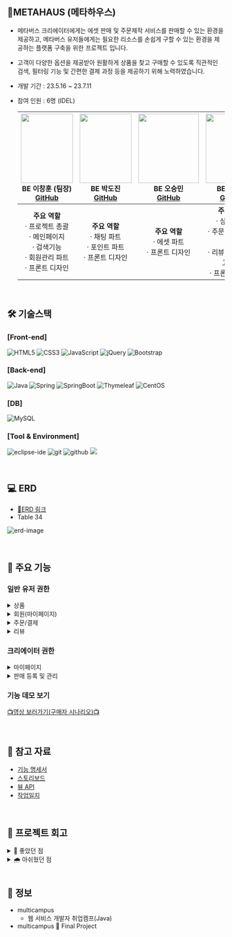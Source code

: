 ## **🎇METAHAUS (메타하우스)**
- 메타버스 크리에이터에게는 에셋 판매 및 주문제작 서비스를 판매할 수 있는 환경을 제공하고, 메타버스 유저들에게는 필요한 리소스를 손쉽게 구할 수 있는 환경을 제공하는 플랫폼 구축을 위한 프로젝트 입니다.
- 고객이 다양한 옵션을 제공받아 원활하게 상품을 찾고 구매할 수 있도록 직관적인 검색, 필터링 기능 및 간편한 결제 과정 등을 제공하기 위해 노력하였습니다.
- 개발 기간 : 23.5.16 ~ 23.7.11<br>
- 참여 인원 : 6명 (IDEL)<br>
      
    |<img src="https://avatars.githubusercontent.com/u/132865000?v=4" width="120" height="160"/><br/>BE 이창훈 (팀장) <br/><a href="https://github.com/SoohoCoding">GitHub</a>|<img src="https://avatars.githubusercontent.com/u/121486038?v=4" width="120" height="160"/><br/>BE 박도진 <br/><a href="https://github.com/DojinP">GitHub</a>|<img src="https://avatars.githubusercontent.com/u/127920331?v=4" width="140" height="160"/><br/>BE 오승민 <br/><a href="https://github.com/sminxxi">GitHub</a>|<img src="https://avatars.githubusercontent.com/u/126163816?v=4" width="120" height="160"/><br/>BE 오승언 <br/><a href="https://github.com/5seung">GitHub</a>|<img src="https://avatars.githubusercontent.com/u/87427933?v=4" width="120" height="160"/><br/>BE 유세희 <br/><a href="https://github.com/YooSehui">GitHub</a>|<img src="https://avatars.githubusercontent.com/u/66115670?v=4" width="120" height="160"/><br/>BE 정민우 <br/><a href="https://github.com/minwoorich">GitHub</a>|
    |:---:|:---:|:---:|:---:|:---:|:---:|
    | <strong>주요 역할</strong> <br> &middot; 프로젝트 총괄 <br/> &middot; 메인페이지 <br/> &middot; 검색기능 <br/> &middot; 회원관리 파트 <br/> &middot; 프론트 디자인 | <strong>주요 역할</strong> <br/> &middot; 채팅 파트 <br> &middot; 포인트 파트 <br/> &middot; 프론트 디자인 | <strong>주요 역할</strong> <br> &middot; 에셋 파트 <br/> &middot; 프론트 디자인 | <strong>주요 역할</strong> <br/> &middot; 상품 파트 <br/> &middot; 주문 및 결제 파트 <br/> &middot; 리뷰 답글 및 신고하기 <br/> &middot; 프론트 디자인 | <strong>주요 역할</strong> <br/> &middot; 회원 파트 <br/> &middot; 크리에이터<br/> 등록 및 관리 <br/> &middot; 프론트 디자인 | <strong>주요 역할</strong> <br/> &middot; 구매 및 판매 관리 파트 <br/> &middot; 리뷰작성 <br/> &middot; 네이버 클라우드 배포 <br/> &middot; 프론트 디자인 |

<br/>

##  🛠 기술스택

### **[Front-end]**
![HTML5](https://img.shields.io/badge/html5-%23E34F26.svg?style=for-the-badge&logo=html5&logoColor=white)
![CSS3](https://img.shields.io/badge/css3-%231572B6.svg?style=for-the-badge&logo=css3&logoColor=white)
![JavaScript](https://img.shields.io/badge/javascript-%23323330.svg?style=for-the-badge&logo=javascript&logoColor=%23F7DF1E)
![jQuery](https://img.shields.io/badge/jquery-%230769AD.svg?style=for-the-badge&logo=jquery&logoColor=white)
![Bootstrap](https://img.shields.io/badge/bootstrap-%238511FA.svg?style=for-the-badge&logo=bootstrap&logoColor=white)


### **[Back-end]**   
![Java](https://img.shields.io/badge/java-%23ED8B00.svg?style=for-the-badge&logo=openjdk&logoColor=white)
![Spring](https://img.shields.io/badge/spring-%236DB33F.svg?style=for-the-badge&logo=spring&logoColor=white)
![SpringBoot](https://img.shields.io/badge/SpringBoot-%6DB33F.svg?style=for-the-badge&logo=spring&logoColor=white)
![Thymeleaf](https://img.shields.io/badge/Thymeleaf-%23005C0F.svg?style=for-the-badge&logo=Thymeleaf&logoColor=white)
![CentOS](https://img.shields.io/badge/CentOS-%262577.svg?style=for-the-badge&logo=CentOS&logoColor=white)

### **[DB]**
![MySQL](https://img.shields.io/badge/mysql-%2300f.svg?style=for-the-badge&logo=mysql&logoColor=white)

### **[Tool & Environment]**  
![eclipse-ide](https://img.shields.io/badge/eclipse_ide-%2C2255.svg?style=for-the-badge&logo=eclipseide&logoColor=white)
![git](https://img.shields.io/badge/git-F05032?style=for-the-badge&logo=git&logoColor=white)
![github](https://img.shields.io/badge/github-181717?style=for-the-badge&logo=github&logoColor=white)
<img src="https://img.shields.io/badge/figma-F24E1E?style=for-the-badge&logo=figma&logoColor=white">

<br/>

## 💻 ERD
- [📌ERD 링크](https://www.erdcloud.com/d/TZKA5tfdA8fFwNvzg)
- Table 34

![erd-image](https://github.com/DojinP/metahouse/assets/126163816/3a76fcff-11ef-45b2-878e-a7fd78196459)

<br/>

## 📍 주요 기능
### 일반 유저 권한

<details>
<summary>상품</summary>
  
- 카테고리별 상품 조회
- 상품 목록조회
- 상품 정보 상세보기
  
</details>

<details>
<summary>회원(마이페이지)</summary>
  
- 위시리스트 조회
  
</details>

<details>
<summary>주문/결제</summary>
  
- 단일상품 주문
    

</details>
<details>
<summary>리뷰</summary>
 
- 리뷰 작성  
  + 자신이 구매한 상품만 리뷰 생성 가능
  + 리뷰 이미지는 선택적으로 첨부 가능
  + 리뷰 이미지는 AWS S3 에 저장
    
- 리뷰 조회  
   + 상품별 리뷰 조회 (상품 상세보기 페이지 하단)  
   + 내가 작성한 리뷰 (마이페이지)
  
- 리뷰 삭제  
  + 구매자 본인만 삭제 가능
  
</details>


### 크리에이터 권한
<details>
<summary>마이페이지</summary>
  
- 포트폴리오 등록
  + 상품 이미지는 1장 이상 필수 입력
  
- 포트폴리오 삭제
  
</details>

<details>
<summary>판매 등록 및 관리</summary>
  
- 상품 등록  
  + 상품 이미지는 1장 이상 필수 입력
  
- 상품 삭제
  
</details>



### 기능 데모 보기


[📺영상 보러가기(구매자 시나리오)📺](https://drive.google.com/file/d/1mYtj-J6r-cHy0yRwAVO_VAdO6V76z3RB/view?usp=sharing)

<br/>

## 👀 참고 자료
- [기능 명세서](https://docs.google.com/document/d/1nu_eFDzUnc2XcU-5OJfMYyG-rEq_LrIRiomlWGamqdo/edit?usp=sharing)
- [스토리보드](https://docs.google.com/presentation/d/1dwj1dpzFaZNMGj9lbNZxCUNxmuD_2f8_Y-BcQeYYgbE/edit#slide=id.g24a99c0792e_0_1)
- [뷰 API](https://docs.google.com/spreadsheets/d/1iAeEf5JYlzGnvdGTtezkAqgrXWgD5GBKXuLcRT1IpC8/edit#gid=0)
- [작업일지](https://drive.google.com/drive/folders/1o_kdCLDX6H39SK4A0I3cCzLSImFwGxbD)

<br/>

## 💫 프로젝트 회고
<details>
<summary> 🌈 좋았던 점 </summary>
<br/>

**적극적인 협업**

- 첫 프로젝트 경험을 기반으로 팀원들과의 소통을 충분히 하기위해 노력하였다. 팀원들 역시 프로젝트에 적극적이라 다양한 의견 제시와 충분한 회의를 할 수 있다. 또한 팀원들 간의 적극적인 지식 공유와 아끼지 않는 칭찬으로 즐거운 협업의 분위기가 조성되어 즐거운 프로젝트를 할 수 있어 좋았다.

**첫 배포 경험**

- 네이버 클라우드를 통해서 배포하는 과정에 직접 참여할 수는 없었지만, 프로젝트가 배포되는 과정을 보고, 경험할 수 있어서 좋았다.
</details>

<details>
<summary> 🌧️ 아쉬웠던 점 </summary>
<br/>
      
**JPA 사용 실패**

- jpa 순환참조 에러를 해결하지 못하고, 사용을 포기한게 아쉬웠다.

**아쉬운 페이징 처리 기능**

- JPA를 활용하여 페이징 처리를 하여고 하였지만, 결국 JPA 사용법을 익히지 못하고 JPA를 사용하지 않고 페이징을 구현하려 하였다. 하지만 시간부족으로 페이징 기능을 구현하기는 하였지만, 제대로 했다라고 말할 수 있는 코드가 아닌 것 같아 아쉬웠다.

**낮은 인프라 이해도**

- 짧은 수업으로는 클라우드 리눅스 등의 지식을 필요로하는 인프라를 이해할 수 없었다. 배포를 진행하는 과정은 본 것은 좋은 경험이었지만, 나는 배포가 어떻게 이루어지는건지 전혀 이해하지 못해서 이 부분이 아쉬웠다.
</details>

<br/>

## 🚀 정보
- multicampus<br>
  - 웹 서비스 개발자 취업캠프(Java)
- multicampus 🐶 Final Project
